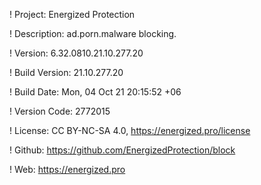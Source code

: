 ! Project: Energized Protection

! Description: ad.porn.malware blocking.

! Version: 6.32.0810.21.10.277.20

! Build Version: 21.10.277.20

! Build Date: Mon, 04 Oct 21 20:15:52 +06

! Version Code: 2772015

! License: CC BY-NC-SA 4.0, https://energized.pro/license

! Github: https://github.com/EnergizedProtection/block

! Web: https://energized.pro

